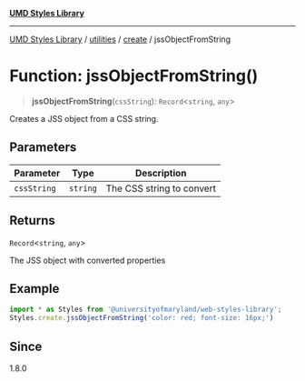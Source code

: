[**UMD Styles Library**](../../../../README.md)

***

[UMD Styles Library](../../../../README.md) / [utilities](../../../README.md) / [create](../README.md) / jssObjectFromString

# Function: jssObjectFromString()

> **jssObjectFromString**(`cssString`): `Record`\<`string`, `any`\>

Creates a JSS object from a CSS string.

## Parameters

| Parameter | Type | Description |
| ------ | ------ | ------ |
| `cssString` | `string` | The CSS string to convert |

## Returns

`Record`\<`string`, `any`\>

The JSS object with converted properties

## Example

```typescript
import * as Styles from '@universityofmaryland/web-styles-library';
Styles.create.jssObjectFromString('color: red; font-size: 16px;')
```

## Since

1.8.0
